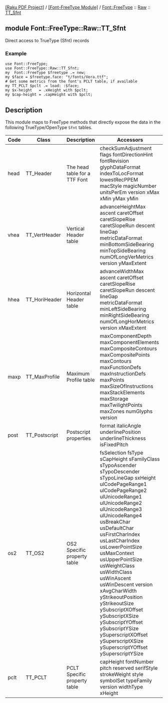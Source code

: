 [[Raku PDF Project]](https://pdf-raku.github.io)
 / [[Font-FreeType Module]](https://pdf-raku.github.io/Font-FreeType-raku)
 / [Font::FreeType](https://pdf-raku.github.io/Font-FreeType-raku/Font/FreeType)
 :: [Raw](https://pdf-raku.github.io/Font-FreeType-raku/Font/FreeType/Raw)
 :: [TT_Sfnt](https://pdf-raku.github.io/Font-FreeType-raku/Font/FreeType/Raw/TT_Sfnt)

module Font::FreeType::Raw::TT_Sfnt
-----------------------------------

Direct access to TrueType (Sfnt) records

### Example

    use Font::FreeType;
    use Font::FreeType::Raw::TT_Sfnt;
    my  Font::FreeType $freetype .= new;
    my $face = $freetype.face: "t/fonts/Vera.ttf";
    # Get some metrics from the font's PCLT table, if available
    my TT_PCLT $pclt .= load: :$face;
    my $x-height   = .xHeight with $pclt;
    my $cap-height = .capHeight with $pclt;

Description
-----------

This module maps to FreeType methods that directly expose the data in the following TrueType/OpenType `Sfnt` tables.

<table class="pod-table">
<thead><tr>
<th>Code</th> <th>Class</th> <th>Description</th> <th>Accessors</th>
</tr></thead>
<tbody>
<tr> <td>head</td> <td>TT_Header</td> <td>The head table for a TTF Font</td> <td>checkSumAdjustment flags fontDirectionHint fontRevision glyphDataFormat indexToLocFormat lowestRecPPEM macStyle magicNumber unitsPerEm version xMax xMin yMax yMin</td> </tr> <tr> <td>vhea</td> <td>TT_VertHeader</td> <td>Vertical Header table</td> <td>advanceHeightMax ascent caretOffset caretSlopeRise caretSlopeRun descent lineGap metricDataFormat minBottomSideBearing minTopSideBearing numOfLongVerMetrics version yMaxExtent</td> </tr> <tr> <td>hhea</td> <td>TT_HoriHeader</td> <td>Horizontal Header table</td> <td>advanceWidthMax ascent caretOffset caretSlopeRise caretSlopeRun descent lineGap metricDataFormat minLeftSideBearing minRightSideBearing numOfLongHorMetrics version xMaxExtent</td> </tr> <tr> <td>maxp</td> <td>TT_MaxProfile</td> <td>Maximum Profile table</td> <td>maxComponentDepth maxComponentElements maxCompositeContours maxCompositePoints maxContours maxFunctionDefs maxInstructionDefs maxPoints maxSizeOfInstructions maxStackElements maxStorage maxTwilightPoints maxZones numGlyphs version</td> </tr> <tr> <td>post</td> <td>TT_Postscript</td> <td>Postscript properties</td> <td>format italicAngle underlinePosition underlineThickness isFixedPitch</td> </tr> <tr> <td>os2</td> <td>TT_OS2</td> <td>OS2 Specific property table</td> <td>fsSelection fsType sCapHeight sFamilyClass sTypoAscender sTypoDescender sTypoLineGap sxHeight ulCodePageRange1 ulCodePageRange2 ulUnicodeRange1 ulUnicodeRange2 ulUnicodeRange3 ulUnicodeRange4 usBreakChar usDefaultChar usFirstCharIndex usLastCharIndex usLowerPointSize usMaxContext usUpperPointSize usWeightClass usWidthClass usWinAscent usWinDescent version xAvgCharWidth yStrikeoutPosition yStrikeoutSize ySubscriptXOffset ySubscriptXSize ySubscriptYOffset ySubscriptYSize ySuperscriptXOffset ySuperscriptXSize ySuperscriptYOffset ySuperscriptYSize</td> </tr> <tr> <td>pclt</td> <td>TT_PCLT</td> <td>PCLT Specific property table</td> <td>capHeight fontNumber pitch reserved serifStyle strokeWeight style symbolSet typeFamily version widthType xHeight</td> </tr>
</tbody>
</table>

